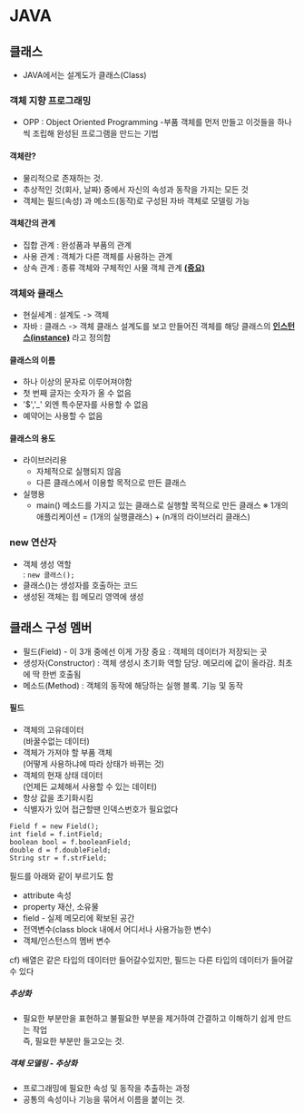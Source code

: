 # JAVA

## 클래스
- JAVA에서는 설계도가 클래스(Class)

### 객체 지향 프로그래밍
 - OPP : Object Oriented Programming
 -부품 객체를 먼저 만들고 이것들을 하나씩 조립해 완성된 프로그램을 만드는 기법

#### 객체란?
 - 물리적으로 존재하는 것.
 - 추상적인 것(회사, 날짜) 중에서 자신의 속성과 동작을 가지는 모든 것 
 - 객체는 필드(속성) 과 메소드(동작)로 구성된 자바 객체로 모델링 가능

#### 객체간의 관계
 - 집합 관계 : 완성품과 부품의 관계
 - 사용 관계 : 객체가 다른 객체를 사용하는 관계
 - 상속 관계 : 종류 객체와 구체적인 사물 객체 관계 <u><b>(중요)</b></u>

### 객체와 클래스
 - 현실세계 : 설계도 -> 객체
 - 자바     : 클래스 -> 객체
 클래스 설계도를 보고 만들어진 객체를 해당 클래스의 <u><b>인스턴스(instance)</b></u> 라고 정의함

#### 클래스의 이름
 - 하나 이상의 문자로 이루어져야함
 - 첫 번째 글자는 숫자가 올 수 없음
 - '$','_' 외엔 특수문자를 사용할 수 없음
 - 예약어는 사용할 수 없음

#### 클래스의 용도
 - 라이브러리용
    - 자체적으로 실행되지 않음
    - 다른 클래스에서 이용할 목적으로 만든 클래스
 - 실행용
    - main() 메소드를 가지고 있는 클래스로 실행할 목적으로 만든 클래스
 ※ 1개의 애플리케이션 = (1개의 실행클래스) + (n개의 라이브러리 클래스)

### new 연산자
 - 객체 생성 역할<br/>
  : `new 클래스();`
 - 클래스()는 생성자를 호출하는 코드
 - 생성된 객체는 힙 메모리 영역에 생성

## 클래스 구성 멤버
 - 필드(Field) - 이 3개 중에선 이게 가장 중요
    : 객체의 데이터가 저장되는 곳
 - 생성자(Constructor)
    : 객체 생성시 초기화 역할 담당. 메모리에 값이 올라감. 최초에 딱 한번 호출됨
 - 메소드(Method)
    : 객체의 동작에 해당하는 실행 블록. 기능 및 동작

#### 필드
 - 객체의 고유데이터<br/> (바꿀수없는 데이터)
 - 객체가 가져야 할 부품 객체<br/>(어떻게 사용하냐에 따라 상태가 바뀌는 것)
 - 객체의 현재 상태 데이터<br/>(언제든 교체해서 사용할 수 있는 데이터)<br/>
 - 항상 값을 초기화시킴
 - 식별자가 있어 접근할땐 인덱스번호가 필요없다
 
 ```
 Field f = new Field();
 int field = f.intField;
 boolean bool = f.booleanField;
 double d = f.doubleField;
 String str = f.strField;
 ```

필드를 아래와 같이 부르기도 함
- attribute 속성
- property 재산, 소유물
- field - 실제 메모리에 확보된 공간
- 전역변수(class block 내에서 어디서나 사용가능한 변수)<br/>
- 객체/인스턴스의 멤버 변수


cf) 배열은 같은 타입의 데이터만 들어갈수있지만, 필드는 다른 타입의 데이터가 들어갈 수 있다

##### 추상화
 - 필요한 부분만을 표현하고 불필요한 부분을 제거하여 간결하고 이해하기 쉽게 만드는 작업<br/>
  즉, 필요한 부분만 들고오는 것.

##### 객체 모델링 - 추상화
- 프로그래밍에 필요한 속성 및 동작을 추출하는 과정
- 공통의 속성이나 기능을 묶어서 이름을 붙이는 것.